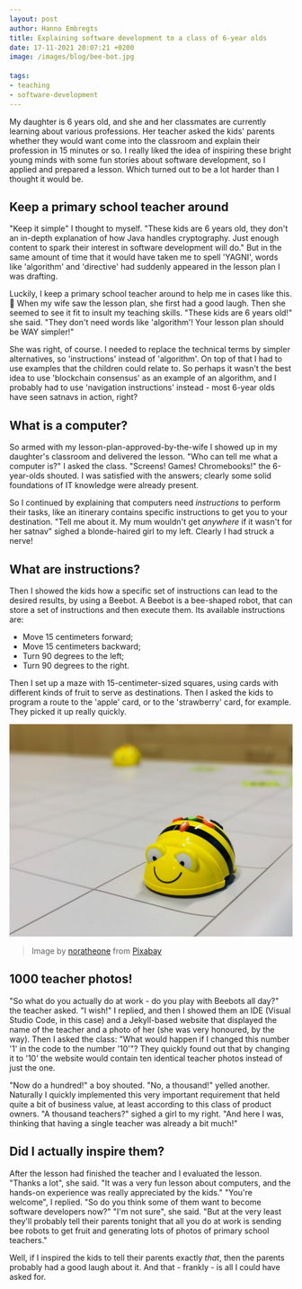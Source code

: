 ```yaml
---
layout: post
author: Hanno Embregts
title: Explaining software development to a class of 6-year olds
date: 17-11-2021 20:07:21 +0200
image: /images/blog/bee-bot.jpg

tags: 
- teaching
- software-development
---
```


My daughter is 6 years old, and she and her classmates are currently learning about various professions. Her teacher asked the kids' parents whether they would want come into the classroom and explain their profession in 15 minutes or so. I really liked the idea of inspiring these bright young minds with some fun stories about software development, so I applied and prepared a lesson. Which turned out to be a lot harder than I thought it would be.

## Keep a primary school teacher around

"Keep it simple" I thought to myself. "These kids are 6 years old, they don't an in-depth explanation of how Java handles cryptography. Just enough content to spark their interest in software development will do." But in the same amount of time that it would have taken me to spell 'YAGNI', words like 'algorithm' and 'directive' had suddenly appeared in the lesson plan I was drafting.

Luckily, I keep a primary school teacher around to help me in cases like this. 🙂 When my wife saw the lesson plan, she first had a good laugh. Then she seemed to see it fit to insult my teaching skills. "These kids are 6 years old!" she said. "They don't need words like 'algorithm'! Your lesson plan should be WAY simpler!"

She was right, of course. I needed to replace the technical terms by simpler alternatives, so 'instructions' instead of 'algorithm'. On top of that I had to use examples that the children could relate to. So perhaps it wasn't the best idea to use 'blockchain consensus' as an example of an algorithm, and I probably had to use 'navigation instructions' instead - most 6-year olds have seen satnavs in action, right?

## What is a computer?

So armed with my lesson-plan-approved-by-the-wife I showed up in my daughter's classroom and delivered the lesson. "Who can tell me what a computer is?" I asked the class. "Screens! Games! Chromebooks!" the 6-year-olds shouted. I was satisfied with the answers; clearly some solid foundations of IT knowledge were already present.

So I continued by explaining that computers need *instructions* to perform their tasks, like an itinerary contains specific instructions to get you to your destination. "Tell me about it. My mum wouldn't get *anywhere* if it wasn't for her satnav" sighed a blonde-haired girl to my left. Clearly I had struck a nerve!

## What are instructions?

Then I showed the kids how a specific set of instructions can lead to the desired results, by using a Beebot. A Beebot is a bee-shaped robot, that can store a set of instructions and then execute them. Its available instructions are:

* Move 15 centimeters forward;
* Move 15 centimeters backward;
* Turn 90 degrees to the left;
* Turn 90 degrees to the right.

Then I set up a maze with 15-centimeter-sized squares, using cards with different kinds of fruit to serve as destinations. Then I asked the kids to program a route to the 'apple' card, or to the 'strawberry' card, for example. They picked it up really quickly.

![A Beebot](/images/blog/bee-bot.jpg)
> Image by <a href="https://pixabay.com/users/noratheone-7789308/?utm_source=link-attribution&amp;utm_medium=referral&amp;utm_campaign=image&amp;utm_content=4096410">noratheone</a> from <a href="https://pixabay.com/?utm_source=link-attribution&amp;utm_medium=referral&amp;utm_campaign=image&amp;utm_content=4096410">Pixabay</a>

## 1000 teacher photos!

"So what do you actually do at work - do you play with Beebots all day?" the teacher asked. "I wish!" I replied, and then I showed them an IDE (Visual Studio Code, in this case) and a Jekyll-based website that displayed the name of the teacher and a photo of her (she was very honoured, by the way). Then I asked the class: "What would happen if I changed this number '1' in the code to the number '10'"? They quickly found out that by changing it to '10' the website would contain ten identical teacher photos instead of just the one.

"Now do a hundred!" a boy shouted. "No, a thousand!" yelled another. Naturally I quickly implemented this very important requirement that held quite a bit of business value, at least according to this class of product owners. "A thousand teachers?" sighed a girl to my right. "And here I was, thinking that having a single teacher was already a bit much!"

## Did I actually inspire them?

After the lesson had finished the teacher and I evaluated the lesson. "Thanks a lot", she said. "It was a very fun lesson about computers, and the hands-on experience was really appreciated by the kids." "You're welcome", I replied. "So do you think some of them want to become software developers now?" "I'm not sure", she said. "But at the very least they'll probably tell their parents tonight that all you do at work is sending bee robots to get fruit and generating lots of photos of primary school teachers." 

Well, if I inspired the kids to tell their parents exactly *that*, then the parents probably had a good laugh about it. And that - frankly - is all I could have asked for.
